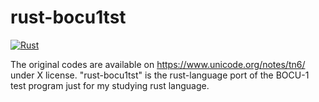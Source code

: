 # rust-bocu1tst

[![Rust](https://github.com/cat-in-136/rust-bocu1tst/workflows/Rust/badge.svg)](https://github.com/cat-in-136/rust-bocu1tst/actions)

The original codes are available on https://www.unicode.org/notes/tn6/ under X license.
"rust-bocu1tst" is the rust-language port of the BOCU-1 test program just for my studying rust language. 
